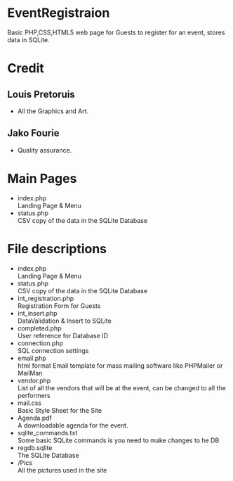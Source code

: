 # EventRegistraion
Basic PHP,CSS,HTML5 web page for Guests to register for an event, stores data in SQLite.  
  
# Credit  
## Louis Pretoruis  
- All the Graphics and Art.  
## Jako Fourie  
- Quality assurance.    

# Main Pages  
- index.php  
Landing Page & Menu  
- status.php  
CSV copy of the data in the SQLite Database  
  
# File descriptions  
- index.php  
Landing Page & Menu  
- status.php  
CSV copy of the data in the SQLite Database  
- int_registration.php  
Registration Form for Guests  
- int_insert.php  
DataValidation & Insert to SQLite  
- completed.php  
User reference for Database ID  
- connection.php  
SQL connection settings  
- email.php  
html format Email template for mass mailing software like PHPMailer or MailMan  
- vendor.php  
List of all the vendors that will be at the event, can be changed to all the performers  
- mail.css  
Basic Style Sheet for the Site  
- Agenda.pdf  
A downloadable agenda for the event.  
- sqlite_commands.txt  
Some basic SQLite commands is you need to make changes to he DB  
- regdb.sqlite  
The SQLite Database  
- /Pics  
All the pictures used in the site  